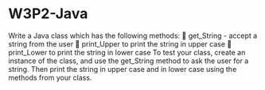 # W3P2-Java

Write a Java class which has the following methods:
 get_String - accept a string from the user
 print_Upper to print the string in upper case
 print_Lower to print the string in lower case
To test your class, create an instance of the class, and use the get_String method to ask the user for a string. Then print the string in upper case and in lower case using the methods from your class.
